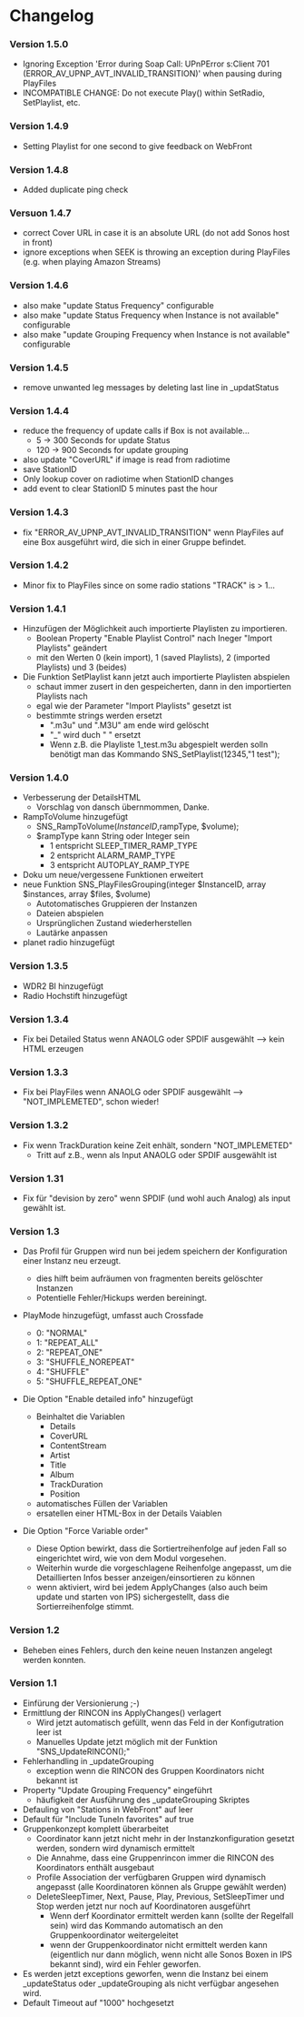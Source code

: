 # Changelog 
### Version 1.5.0
- Ignoring Exception 'Error during Soap Call: UPnPError s:Client 701 (ERROR_AV_UPNP_AVT_INVALID_TRANSITION)' when pausing during PlayFiles
- INCOMPATIBLE CHANGE: Do not execute Play() within SetRadio, SetPlaylist, etc.

### Version 1.4.9
- Setting Playlist for one second to give feedback on WebFront

### Version 1.4.8
- Added duplicate ping check

### Versuon 1.4.7
- correct Cover URL in case it is an absolute URL (do not add Sonos host in front)
- ignore exceptions when SEEK is throwing an exception during PlayFiles (e.g. when playing Amazon Streams)

### Version 1.4.6
- also make "update Status Frequency" configurable
- also make "update Status Frequency when Instance is not available" configurable
- also make "update Grouping Frequency when Instance is not available" configurable

### Version 1.4.5
- remove unwanted leg messages by deleting last line in _updatStatus

### Version 1.4.4
- reduce the frequency of update calls if Box is not available...
  - 5 -> 300 Seconds for update Status
  - 120 -> 900 Seconds for update grouping
- also update "CoverURL" if image is read from radiotime
- save StationID
- Only lookup cover on radiotime when StationID changes
- add event to clear StationID 5 minutes past the hour

### Version 1.4.3
- fix "ERROR_AV_UPNP_AVT_INVALID_TRANSITION" wenn PlayFiles auf eine Box ausgeführt wird, die sich in einer Gruppe befindet. 

### Version 1.4.2
- Minor fix to PlayFiles since on some radio stations "TRACK" is > 1...

### Version 1.4.1
- Hinzufügen der Möglichkeit auch importierte Playlisten zu importieren.
  - Boolean Property "Enable Playlist Control" nach Ineger "Import Playlists" geändert
  - mit den Werten 0 (kein import), 1 (saved Playlists), 2 (imported Playlists) und 3 (beides)
- Die Funktion SetPlaylist kann jetzt auch importierte Playlisten abspielen
  - schaut immer zusert in den gespeicherten, dann in den importierten Playlists nach
  - egal wie der Parameter "Import Playlists" gesetzt ist
  - bestimmte strings werden ersetzt
    - ".m3u" und ".M3U" am ende wird gelöscht
    - "_" wird duch " " ersetzt
    - Wenn z.B. die Playliste 1_test.m3u abgespielt werden solln benötigt man das Kommando SNS_SetPlaylist(12345,"1 test"); 

### Version 1.4.0
- Verbesserung der DetailsHTML 
  - Vorschlag von dansch übernmommen, Danke.
- RampToVolume hinzugefügt
  - SNS_RampToVolume($InstanceID,$rampType, $volume);
  - $rampType kann String oder Integer sein
    - 1 entspricht SLEEP_TIMER_RAMP_TYPE
    - 2 entspricht ALARM_RAMP_TYPE
    - 3 entspricht AUTOPLAY_RAMP_TYPE
- Doku um neue/vergessene Funktionen erweitert
- neue Funktion SNS_PlayFilesGrouping(integer $InstanceID, array $instances, array $files, $volume)
  - Autotomatisches Gruppieren der Instanzen 
  - Dateien abspielen
  - Ursprünglichen Zustand wiederherstellen
  - Lautärke anpassen
- planet radio hinzugefügt

### Version 1.3.5
- WDR2 BI hinzugefügt
- Radio Hochstift hinzugefügt
### Version 1.3.4
- Fix bei Detailed Status wenn ANAOLG oder SPDIF ausgewählt --> kein HTML erzeugen

### Version 1.3.3
- Fix bei PlayFiles wenn ANAOLG oder SPDIF ausgewählt --> "NOT_IMPLEMETED", schon wieder!

### Version 1.3.2
- Fix wenn TrackDuration keine Zeit enhält, sondern "NOT_IMPLEMETED"
  - Tritt auf z.B., wenn als Input ANAOLG oder SPDIF ausgewählt ist


### Version 1.31
- Fix für "devision by zero" wenn SPDIF (und wohl auch Analog) als input gewählt ist.

### Version 1.3
- Das Profil für Gruppen wird nun bei jedem speichern der Konfiguration einer Instanz neu erzeugt.
  - dies hilft beim aufräumen von fragmenten bereits gelöschter Instanzen
  - Potentielle Fehler/Hickups werden bereiningt.
- PlayMode hinzugefügt, umfasst auch Crossfade
  - 0: "NORMAL"
  - 1: "REPEAT_ALL"
  - 2: "REPEAT_ONE"
  - 3: "SHUFFLE_NOREPEAT"
  - 4: "SHUFFLE"
  - 5: "SHUFFLE_REPEAT_ONE"
- Die Option "Enable detailed info" hinzugefügt
  - Beinhaltet die Variablen
    - Details
    - CoverURL
    - ContentStream
    - Artist
    - Title
    - Album
    - TrackDuration
    - Position
  - automatisches Füllen der Variablen
  - ersatellen einer HTML-Box in der Details Vaiablen

- Die Option "Force Variable order"
  - Diese Option bewirkt, dass die Sortiertreihenfolge auf jeden Fall so eingerichtet wird, wie von dem Modul vorgesehen.
  - Weiterhin wurde die vorgeschlagene Reihenfolge angepasst, um die Detaillierten Infos besser anzeigen/einsortieren zu können
  - wenn aktiviert, wird bei jedem ApplyChanges (also auch beim update und starten von IPS) sichergestellt, dass die Sortierreihenfolge stimmt.

### Version 1.2
- Beheben eines Fehlers, durch den keine neuen Instanzen angelegt werden konnten.

### Version 1.1
- Einfürung der Versionierung ;-)
- Ermittlung der RINCON ins ApplyChanges() verlagert
  -  Wird jetzt automatisch gefüllt, wenn das Feld in der Konfigutration leer ist
  -  Manuelles Update jetzt möglich mit der Funktion "SNS_UpdateRINCON(<InstanceID>);"
- Fehlerhandling in _updateGrouping
  - exception wenn die RINCON des Gruppen Koordinators nicht bekannt ist
- Property "Update Grouping Frequency" eingeführt
   - häufigkeit der Ausführung des  _updateGrouping Skriptes
- Defauling von "Stations in WebFront" auf leer
- Default für "Include TuneIn favorites" auf true
- Gruppenkonzept komplett überarbeitet
  - Coordinator kann jetzt nicht mehr in der Instanzkonfiguration gesetzt werden, sondern wird dynamisch ermittelt
  - Die Annahme, dass eine Gruppenrincon immer die RINCON des Koordinators enthält ausgebaut
  - Profile Association der verfügbaren Gruppen wird dynamisch angepasst (alle Koordinatoren können als Gruppe gewählt werden)
  - DeleteSleepTimer, Next, Pause, Play, Previous, SetSleepTimer und Stop werden jetzt nur noch auf Koordinatoren ausgeführt
    - Wenn derf Koordinator ermittelt werden kann (sollte der Regelfall sein) wird das Kommando automatisch an den Gruppenkoordinator weitergeleitet
    - wenn der Gruppenkoordinator nicht ermittelt werden kann (eigentlich nur dann möglich, wenn nicht alle Sonos Boxen in IPS bekannt sind), wird ein Fehler geworfen.
- Es werden jetzt exceptions geworfen, wenn die Instanz bei einem _updateStatus oder _updateGrouping als nicht verfügbar angesehen wird.
- Default Timeout auf "1000" hochgesetzt
